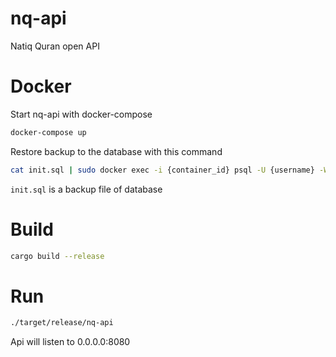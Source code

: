 # nq-api

Natiq Quran open API

# Docker

Start nq-api with docker-compose

```bash
docker-compose up
```

Restore backup to the database with this command

```bash
cat init.sql | sudo docker exec -i {container_id} psql -U {username} -W -d {database}
```

`init.sql` is a backup file of database

# Build

```bash
cargo build --release
```

# Run

```bash
./target/release/nq-api
```

Api will listen to 0.0.0.0:8080
